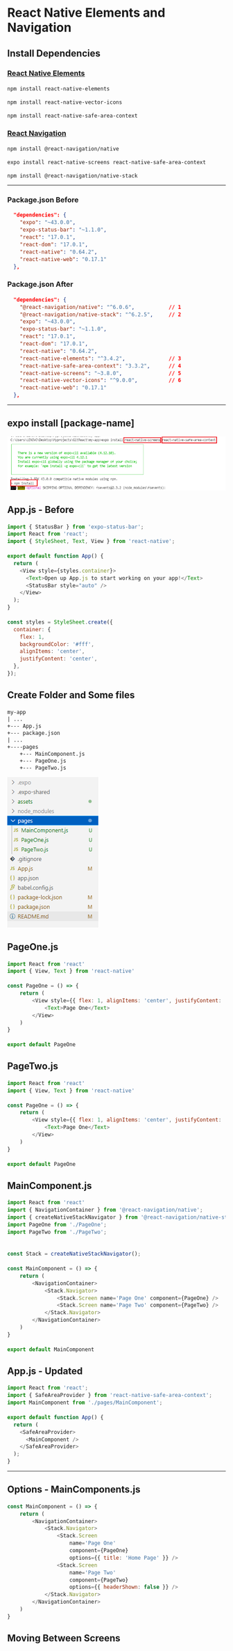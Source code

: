 # React Native Elements and Navigation

## Install Dependencies

### [React Native Elements](https://reactnativeelements.com/)

`npm install react-native-elements`

`npm install react-native-vector-icons`

`npm install react-native-safe-area-context`

### [React Navigation](https://reactnavigation.org/)

`npm install @react-navigation/native`

`expo install react-native-screens react-native-safe-area-context`

`npm install @react-navigation/native-stack`

---

### Package.json Before

```JSON
  "dependencies": {
    "expo": "~43.0.0",
    "expo-status-bar": "~1.1.0",
    "react": "17.0.1",
    "react-dom": "17.0.1",
    "react-native": "0.64.2",
    "react-native-web": "0.17.1"
  },
```

### Package.json After

```JSON
  "dependencies": {
    "@react-navigation/native": "^6.0.6",           // 1
    "@react-navigation/native-stack": "^6.2.5",     // 2
    "expo": "~43.0.0",
    "expo-status-bar": "~1.1.0",
    "react": "17.0.1",
    "react-dom": "17.0.1",
    "react-native": "0.64.2",
    "react-native-elements": "^3.4.2",              // 3
    "react-native-safe-area-context": "3.3.2",      // 4
    "react-native-screens": "~3.8.0",               // 5
    "react-native-vector-icons": "^9.0.0",          // 6
    "react-native-web": "0.17.1"
  },
```

---

## **expo install [package-name]**

![expo install](assets/mkdn/1.png)

## **App.js - Before**

```JavaScript
import { StatusBar } from 'expo-status-bar';
import React from 'react';
import { StyleSheet, Text, View } from 'react-native';

export default function App() {
  return (
    <View style={styles.container}>
      <Text>Open up App.js to start working on your app!</Text>
      <StatusBar style="auto" />
    </View>
  );
}

const styles = StyleSheet.create({
  container: {
    flex: 1,
    backgroundColor: '#fff',
    alignItems: 'center',
    justifyContent: 'center',
  },
});
```

## **Create Folder and Some files**

```
my-app
| ...
+--- App.js
+--- package.json
| ...
+----pages
    +--- MainComponent.js
    +--- PageOne.js
    +--- PageTwo.js
```

![Screenshot](assets/mkdn/2.png)

## **PageOne.js**

```JavaScript
import React from 'react'
import { View, Text } from 'react-native'

const PageOne = () => {
    return (
        <View style={{ flex: 1, alignItems: 'center', justifyContent: 'center' }}>
            <Text>Page One</Text>
        </View>
    )
}

export default PageOne

```

## **PageTwo.js**

```JavaScript
import React from 'react'
import { View, Text } from 'react-native'

const PageOne = () => {
    return (
        <View style={{ flex: 1, alignItems: 'center', justifyContent: 'center' }}>
            <Text>Page One</Text>
        </View>
    )
}

export default PageOne

```

## **MainComponent.js**

```JavaScript
import React from 'react'
import { NavigationContainer } from '@react-navigation/native';
import { createNativeStackNavigator } from '@react-navigation/native-stack';
import PageOne from './PageOne';
import PageTwo from './PageTwo';


const Stack = createNativeStackNavigator();

const MainComponent = () => {
    return (
        <NavigationContainer>
            <Stack.Navigator>
                <Stack.Screen name='Page One' component={PageOne} />
                <Stack.Screen name='Page Two' component={PageTwo} />
            </Stack.Navigator>
        </NavigationContainer>
    )
}

export default MainComponent

```

## **App.js - Updated**

```JavaScript
import React from 'react';
import { SafeAreaProvider } from 'react-native-safe-area-context';
import MainComponent from './pages/MainComponent';

export default function App() {
  return (
    <SafeAreaProvider>
      <MainComponent />
    </SafeAreaProvider>
  );
}
```

---

## **Options - MainComponents.js**

```JavaScript
const MainComponent = () => {
    return (
        <NavigationContainer>
            <Stack.Navigator>
                <Stack.Screen
                    name='Page One'
                    component={PageOne}
                    options={{ title: 'Home Page' }} />
                <Stack.Screen
                    name='Page Two'
                    component={PageTwo}
                    options={{ headerShown: false }} />
            </Stack.Navigator>
        </NavigationContainer>
    )
}
```
## **Moving Between Screens**
